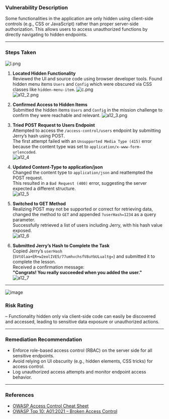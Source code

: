 ### Vulnerability Description
Some functionalities in the application are only hidden using client-side controls (e.g., CSS or JavaScript) rather than proper server-side authorization. This allows users to access unauthorized functions by directly navigating to hidden endpoints.

---


### Steps Taken
   ![l.png](https://github.com/user-attachments/assets/0d59eebf-8538-489d-b051-2471324b8688)

1. **Located Hidden Functionality**  
   Reviewed the UI and source code using browser developer tools. Found hidden menu items `Users` and `Config` which were obscured via CSS classes like `hidden-menu-item`.
   ![c.png](https://github.com/user-attachments/assets/8795840d-83fb-4199-9ff4-3a73dbf410b2)  
   ![a12_2.png](https://github.com/user-attachments/assets/c3e30bc6-f78d-4055-a71b-68602f7d6090)  

3. **Confirmed Access to Hidden Items**  
   Submitted the hidden items `Users` and `Config` in the mission challenge to confirm they were reachable and relevant.
   ![a12_3.png](https://github.com/user-attachments/assets/3d757628-e367-4f81-beb7-f9aed08f07f3)

4. **Tried POST Request to Users Endpoint**  
   Attempted to access the `/access-control/users` endpoint by submitting Jerry’s hash using POST.  
   The first attempt failed with an `Unsupported Media Type (415)` error because the content type was set to `application/x-www-form-urlencoded`.  
   ![a12_4](https://github.com/user-attachments/assets/5b0259c7-8376-487f-b68d-a1df9504bc26)

8. **Updated Content-Type to application/json**  
   Changed the content type to `application/json` and reattempted the POST request.  
   This resulted in a `Bad Request (400)` error, suggesting the server expected a different structure.  
   ![a12_5](https://github.com/user-attachments/assets/2ce124a1-a822-441f-b52c-df86c241f03b)

9. **Switched to GET Method**  
   Realizing POST may not be supported or correct for retrieving data, changed the method to `GET` and appended `?userHash=1234` as a query parameter.  
   Successfully retrieved a list of users including Jerry, with his hash value exposed.  
   ![a12_6](https://github.com/user-attachments/assets/e8d6d3a0-634e-4a6b-98f5-2ee414c85185)

10. **Submitted Jerry’s Hash to Complete the Task**  
    Copied Jerry’s `userHash` (`SVtOlaa+ER+w2eolIVE5/77umhvchsfV8uYbULualtg=`) and submitted it to complete the lesson.  
    Received a confirmation message:  
    **"Congrats! You really succeeded when you added the user."**  
    ![a12_7](https://github.com/user-attachments/assets/8dcd94d8-1123-4bbd-a172-69c1552d166b)

    
---
![image](https://github.com/user-attachments/assets/2c8125fd-9cce-43cf-8657-17f84e93e301)


### Risk Rating
– Functionality hidden only via client-side code can easily be discovered and accessed, leading to sensitive data exposure or unauthorized actions.

---

### Remediation Recommendation
- Enforce role-based access control (RBAC) on the server side for all sensitive endpoints.
- Avoid relying on UI obscurity (e.g., hidden elements, CSS tricks) for access control.
- Log unauthorized access attempts and monitor endpoint access behavior.

---

### References
- [OWASP Access Control Cheat Sheet](https://cheatsheetseries.owasp.org/cheatsheets/Access_Control_Cheat_Sheet.html)
- [OWASP Top 10: A01:2021 – Broken Access Control](https://owasp.org/Top10/A01_2021-Broken_Access_Control/)
